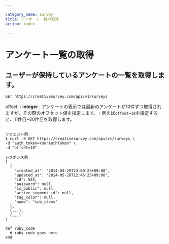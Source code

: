 ```yaml
---

category_name: survey
title: アンケート一覧の取得
action: index

---
```


# アンケート一覧の取得

## ユーザーが保持しているアンケートの一覧を取得します。

`GET https://creativesurvey.com/api/v1/surveys`

offset:
: __integer__
: アンケートの表示では最新のアンケートが10件ずつ取得されますが、その際のオフセット値を指定します。
: 例えば`offset=10`を指定すると、11件目~20件目を取得します。

~~~

リクエスト例
$ curl -X GET https://creativesurvey.com/api/v1/surveys \
-d "auth_token=YourAuthToken" \
-d "offset=10"

レスポンス例
[
  {
    "created_at": "2014-04-29T23:09:23+09:00",
    "updated_at": "2014-05-28T12:46:25+09:00",
    "id": 545,
    "password": null,
    "is_public": null,
    "active_segment_id": null,
    "tag_color": null,
    "name": "sub_items"
  },
  {...},
  {...}
]
~~~

~~~
def ruby_code
  # ruby code goes here
end
~~~
